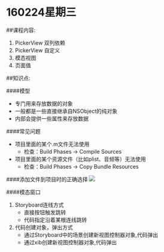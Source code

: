 # 160224星期三

##课程内容:
1. PickerView 双列依赖
2. PickerView 自定义
3. 模态视图
4. 页面值

##知识点:

####模型
- 专门用来存放数据的对象
- 一般都是一些直接继承自NSObject的纯对象
- 内部会提供一些属性来存放数据

####常见问题
- 项目里面的某个.m文件无法使用
    - 检查：Build Phases -> Compile Sources
- 项目里面的某个资源文件（比如plist、音频等）无法使用
    - 检查：Build Phases -> Copy Bundle Resources

####添加文件到项目时的正确选择
![](http://www.qiangtech.com/blog/wp-content/uploads/2016/02/添加文件到项目时的正确选择.png)

####模态窗口 
1. Storyboard连线方式
    * 直接按钮触发跳转
    * 代码指定沿着某根连线跳转
2. 代码创建对象，弹出方式 
    * 通过Storyboard中的场景创建新视图控制器对象,代码弹出
    * 通过xib创建新视图控制器对象,代码弹出

